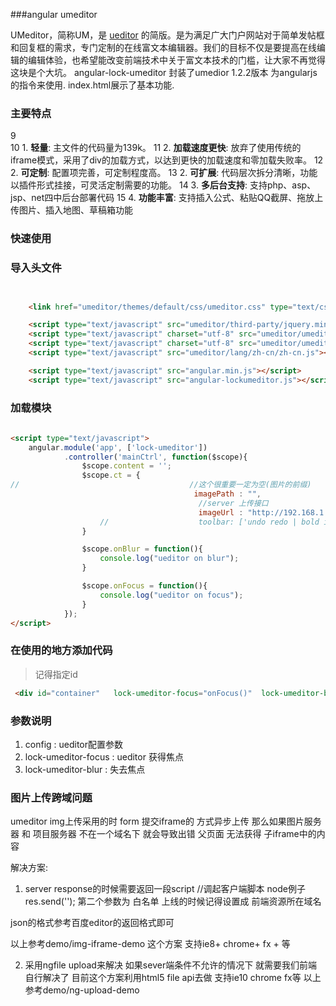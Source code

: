 ###angular umeditor

UMeditor，简称UM，是 [ueditor](http://ueditor.baidu.com) 的简版。是为满足广大门户网站对于简单发帖框和回复框的需求，专门定制的在线富文本编辑器。我们的目标不仅是要提高在线编辑的编辑体验，也希望能改变前端技术中关于富文本技术的门槛，让大家不再觉得这块是个大坑。
angular-lock-umeditor 封装了umedior 1.2.2版本 为angularjs的指令来使用. index.html展示了基本功能.

### 主要特点 ###
9	
10	1. **轻量**: 主文件的代码量为139k。
11	2. **加载速度更快**: 放弃了使用传统的iframe模式，采用了div的加载方式，以达到更快的加载速度和零加载失败率。
12	2. **可定制**: 配置项完善，可定制程度高。
13	2. **可扩展**: 代码层次拆分清晰，功能以插件形式挂接，可灵活定制需要的功能。
14	3. **多后台支持**: 支持php、asp、jsp、net四中后台部署代码
15	4. **功能丰富**: 支持插入公式、粘贴QQ截屏、拖放上传图片、插入地图、草稿箱功能

### 快速使用 ###

### 导入头文件 ###

```html


    <link href="umeditor/themes/default/css/umeditor.css" type="text/css" rel="stylesheet">

    <script type="text/javascript" src="umeditor/third-party/jquery.min.js"></script>
    <script type="text/javascript" charset="utf-8" src="umeditor/umeditor.config.js"></script>
    <script type="text/javascript" charset="utf-8" src="umeditor/umeditor.min.js"></script>
    <script type="text/javascript" src="umeditor/lang/zh-cn/zh-cn.js"></script>

    <script type="text/javascript" src="angular.min.js"></script>
    <script type="text/javascript" src="angular-lockumeditor.js"></script>
```
    
### 加载模块 ###
```html
    
<script type="text/javascript">
    angular.module('app', ['lock-umeditor'])
            .controller('mainCtrl', function($scope){
                $scope.content = '';
                $scope.ct = {
//                                      //这个很重要一定为空(图片的前缀)
                                         imagePath : "",
                                          //server 上传接口
                                          imageUrl : "http://192.168.1.107:3001/cmw/file/upload"
                    //                    toolbar: ['undo redo | bold italic underline']
                }

                $scope.onBlur = function(){
                    console.log("ueditor on blur");
                }

                $scope.onFocus = function(){
                    console.log("ueditor on focus");
                }
            });
</script>
 ```   
    
### 在使用的地方添加代码 ###

> 记得指定id

```html
 <div id="container"   lock-umeditor-focus="onFocus()"  lock-umeditor-blur="onBlur();" config="ct" ng-model="content" lock-umedi></div>


```
### 参数说明 ###

1. config : ueditor配置参数
2. lock-umeditor-focus : ueditor 获得焦点
3. lock-umeditor-blur : 失去焦点


### 图片上传跨域问题 ###
umeditor img上传采用的时 form 提交iframe的 方式异步上传 那么如果图片服务器 和 项目服务器 不在一个域名下 
就会导致出错 父页面 无法获得 子iframe中的内容

解决方案:

1. server response的时候需要返回一段script
//调起客户端脚本
node例子 res.send('<script>window.parent.postMessage('+JSON.stringify(json)+',"*")</script>');
第二个参数为 白名单 上线的时候记得设置成 前端资源所在域名
    
json的格式参考百度editor的返回格式即可    

以上参考demo/img-iframe-demo 这个方案 支持ie8+ chrome+ fx + 等


2. 采用ngfile upload来解决
如果sever端条件不允许的情况下 就需要我们前端自行解决了 目前这个方案利用html5 file api去做 支持ie10 chrome fx等
以上参考demo/ng-upload-demo



